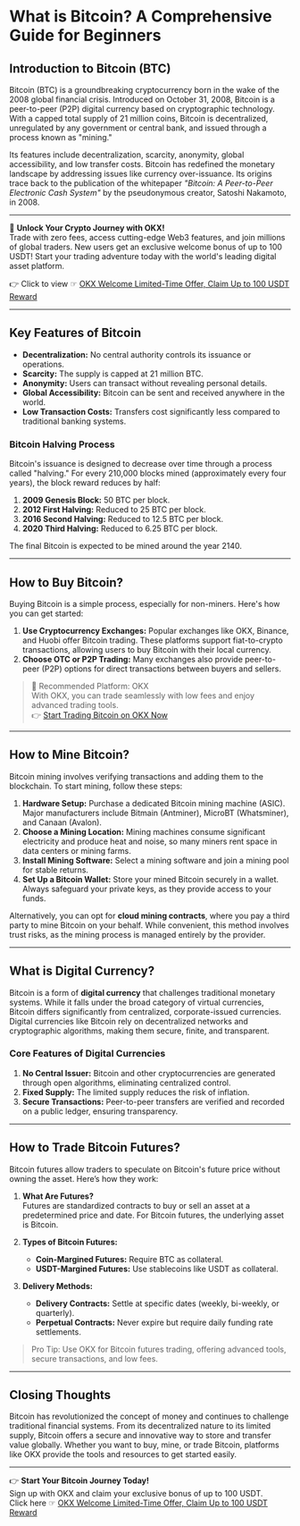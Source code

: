 # What is Bitcoin? A Comprehensive Guide for Beginners

## Introduction to Bitcoin (BTC)

Bitcoin (BTC) is a groundbreaking cryptocurrency born in the wake of the 2008 global financial crisis. Introduced on October 31, 2008, Bitcoin is a peer-to-peer (P2P) digital currency based on cryptographic technology. With a capped total supply of 21 million coins, Bitcoin is decentralized, unregulated by any government or central bank, and issued through a process known as "mining." 

Its features include decentralization, scarcity, anonymity, global accessibility, and low transfer costs. Bitcoin has redefined the monetary landscape by addressing issues like currency over-issuance. Its origins trace back to the publication of the whitepaper *"Bitcoin: A Peer-to-Peer Electronic Cash System"* by the pseudonymous creator, Satoshi Nakamoto, in 2008. 

---

🚀 **Unlock Your Crypto Journey with OKX!**  
Trade with zero fees, access cutting-edge Web3 features, and join millions of global traders. New users get an exclusive welcome bonus of up to 100 USDT! Start your trading adventure today with the world's leading digital asset platform.

👉 Click to view ☞ [OKX Welcome Limited-Time Offer, Claim Up to 100 USDT Reward](https://bit.ly/OKXe)

---

## Key Features of Bitcoin

- **Decentralization:** No central authority controls its issuance or operations.
- **Scarcity:** The supply is capped at 21 million BTC.
- **Anonymity:** Users can transact without revealing personal details.
- **Global Accessibility:** Bitcoin can be sent and received anywhere in the world.
- **Low Transaction Costs:** Transfers cost significantly less compared to traditional banking systems.

### Bitcoin Halving Process

Bitcoin's issuance is designed to decrease over time through a process called "halving." For every 210,000 blocks mined (approximately every four years), the block reward reduces by half:

1. **2009 Genesis Block:** 50 BTC per block.
2. **2012 First Halving:** Reduced to 25 BTC per block.
3. **2016 Second Halving:** Reduced to 12.5 BTC per block.
4. **2020 Third Halving:** Reduced to 6.25 BTC per block.

The final Bitcoin is expected to be mined around the year 2140.

---

## How to Buy Bitcoin?

Buying Bitcoin is a simple process, especially for non-miners. Here's how you can get started:

1. **Use Cryptocurrency Exchanges:** Popular exchanges like OKX, Binance, and Huobi offer Bitcoin trading. These platforms support fiat-to-crypto transactions, allowing users to buy Bitcoin with their local currency.
2. **Choose OTC or P2P Trading:** Many exchanges also provide peer-to-peer (P2P) options for direct transactions between buyers and sellers.

> 🌟 Recommended Platform: OKX  
> With OKX, you can trade seamlessly with low fees and enjoy advanced trading tools.  
> 👉 [Start Trading Bitcoin on OKX Now](https://bit.ly/OKXe)

---

## How to Mine Bitcoin?

Bitcoin mining involves verifying transactions and adding them to the blockchain. To start mining, follow these steps:

1. **Hardware Setup:** Purchase a dedicated Bitcoin mining machine (ASIC). Major manufacturers include Bitmain (Antminer), MicroBT (Whatsminer), and Canaan (Avalon).
2. **Choose a Mining Location:** Mining machines consume significant electricity and produce heat and noise, so many miners rent space in data centers or mining farms.
3. **Install Mining Software:** Select a mining software and join a mining pool for stable returns.
4. **Set Up a Bitcoin Wallet:** Store your mined Bitcoin securely in a wallet. Always safeguard your private keys, as they provide access to your funds.

Alternatively, you can opt for **cloud mining contracts**, where you pay a third party to mine Bitcoin on your behalf. While convenient, this method involves trust risks, as the mining process is managed entirely by the provider.

---

## What is Digital Currency?

Bitcoin is a form of **digital currency** that challenges traditional monetary systems. While it falls under the broad category of virtual currencies, Bitcoin differs significantly from centralized, corporate-issued currencies. Digital currencies like Bitcoin rely on decentralized networks and cryptographic algorithms, making them secure, finite, and transparent.

### Core Features of Digital Currencies

1. **No Central Issuer:** Bitcoin and other cryptocurrencies are generated through open algorithms, eliminating centralized control.
2. **Fixed Supply:** The limited supply reduces the risk of inflation.
3. **Secure Transactions:** Peer-to-peer transfers are verified and recorded on a public ledger, ensuring transparency.

---

## How to Trade Bitcoin Futures?

Bitcoin futures allow traders to speculate on Bitcoin's future price without owning the asset. Here’s how they work:

1. **What Are Futures?**  
   Futures are standardized contracts to buy or sell an asset at a predetermined price and date. For Bitcoin futures, the underlying asset is Bitcoin.

2. **Types of Bitcoin Futures:**
   - **Coin-Margined Futures:** Require BTC as collateral.
   - **USDT-Margined Futures:** Use stablecoins like USDT as collateral.

3. **Delivery Methods:**
   - **Delivery Contracts:** Settle at specific dates (weekly, bi-weekly, or quarterly).
   - **Perpetual Contracts:** Never expire but require daily funding rate settlements.

> Pro Tip: Use OKX for Bitcoin futures trading, offering advanced tools, secure transactions, and low fees.

---

## Closing Thoughts

Bitcoin has revolutionized the concept of money and continues to challenge traditional financial systems. From its decentralized nature to its limited supply, Bitcoin offers a secure and innovative way to store and transfer value globally. Whether you want to buy, mine, or trade Bitcoin, platforms like OKX provide the tools and resources to get started easily.

---

👉 **Start Your Bitcoin Journey Today!**  
Sign up with OKX and claim your exclusive bonus of up to 100 USDT.  
Click here ☞ [OKX Welcome Limited-Time Offer, Claim Up to 100 USDT Reward](https://bit.ly/OKXe)
